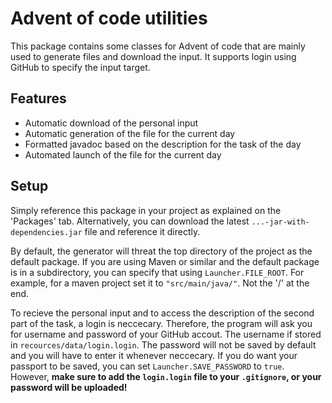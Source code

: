 # Advent of code utilities

This package contains some classes for Advent of code that are mainly used to generate files and download the input. It supports login using GitHub to specify the input target.

## Features

 - Automatic download of the personal input
 - Automatic generation of the file for the current day
 - Formatted javadoc based on the description for the task of the day
 - Automated launch of the file for the current day

## Setup

Simply reference this package in your project as explained on the 'Packages' tab. Alternatively, you can download the latest ``...-jar-with-dependencies.jar`` file and reference it directly.

By default, the generator will threat the top directory of the project as the default package. If you are using Maven or similar and the default package is in a subdirectory, you can specify that using ``Launcher.FILE_ROOT``. For example, for a maven project set it to ``"src/main/java/"``. Not the '/' at the end.

To recieve the personal input and to access the description of the second part of the task, a login is neccecary. Therefore, the program will ask you for username and password of your GitHub accout. The username if stored in ``recources/data/login.login``. The password will not be saved by default and you will have to enter it whenever neccecary. If you do want your passport to be saved, you can set ``Launcher.SAVE_PASSWORD`` to ``true``. However, **make sure to add the ``login.login`` file to your ``.gitignore``, or your password will be uploaded!**
